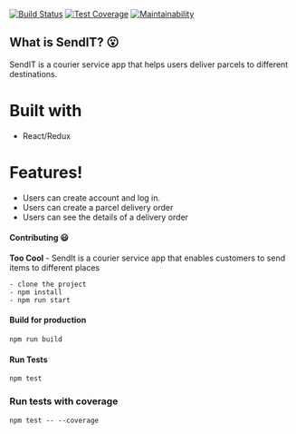 [![Build Status](https://travis-ci.org/CryceTruly/si-react.svg?branch=develop)](https://travis-ci.org/CryceTruly/si-react) [![Test Coverage](https://api.codeclimate.com/v1/badges/6d2f005cd11ce0aa7fb7/test_coverage)](https://codeclimate.com/github/CryceTruly/si-react/test_coverage)
[![Maintainability](https://api.codeclimate.com/v1/badges/6d2f005cd11ce0aa7fb7/maintainability)](https://codeclimate.com/github/CryceTruly/si-react/maintainability)


## What is SendIT? :open_mouth:
SendIT is a courier service app that helps users deliver parcels to different destinations.


# Built with

  - React/Redux

#  Features!

  - Users can create account and log in.
  - Users can create a parcel delivery order
  - Users can see the details of a delivery order

#### Contributing :smiley:
**Too Cool** - SendIt is a courier service app that enables customers to send items to different places


```
- clone the project
- npm install
- npm run start
```
#### Build for production

```
npm run build
```
#### Run Tests
`
npm test
`

### Run tests with coverage

` npm test -- --coverage
`
